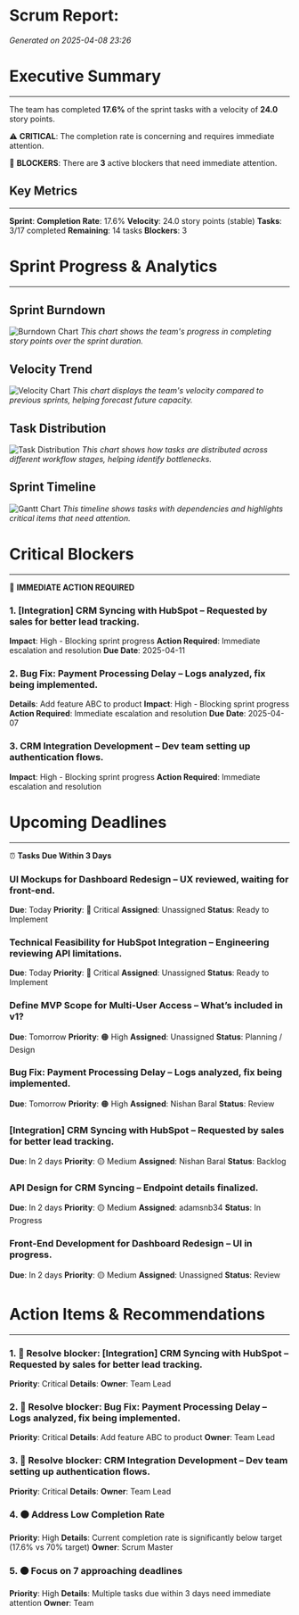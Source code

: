 # Scrum Report: 
*Generated on 2025-04-08 23:26*

# Executive Summary
---

The team has completed **17.6%** of the sprint tasks with a velocity of **24.0** story points.

⚠️ **CRITICAL**: The completion rate is concerning and requires immediate attention.

🚫 **BLOCKERS**: There are **3** active blockers that need immediate attention.

## Key Metrics
---

**Sprint**: 
**Completion Rate**: 17.6%
**Velocity**: 24.0 story points (stable)
**Tasks**: 3/17 completed
**Remaining**: 14 tasks
**Blockers**: 3

# Sprint Progress & Analytics
---

## Sprint Burndown
![Burndown Chart](burndown_chart.png)
*This chart shows the team's progress in completing story points over the sprint duration.*

## Velocity Trend
![Velocity Chart](velocity_chart.png)
*This chart displays the team's velocity compared to previous sprints, helping forecast future capacity.*

## Task Distribution
![Task Distribution](task_distribution_chart.png)
*This chart shows how tasks are distributed across different workflow stages, helping identify bottlenecks.*

## Sprint Timeline
![Gantt Chart](gantt_chart.png)
*This timeline shows tasks with dependencies and highlights critical items that need attention.*

# Critical Blockers
---

🚨 **IMMEDIATE ACTION REQUIRED**

### 1. [Integration] CRM Syncing with HubSpot – Requested by sales for better lead tracking.
**Impact**: High - Blocking sprint progress
**Action Required**: Immediate escalation and resolution
**Due Date**: 2025-04-11

### 2. Bug Fix: Payment Processing Delay – Logs analyzed, fix being implemented.
**Details**: Add feature ABC to product
**Impact**: High - Blocking sprint progress
**Action Required**: Immediate escalation and resolution
**Due Date**: 2025-04-07

### 3. CRM Integration Development – Dev team setting up authentication flows.
**Impact**: High - Blocking sprint progress
**Action Required**: Immediate escalation and resolution

# Upcoming Deadlines
---

⏰ **Tasks Due Within 3 Days**

### UI Mockups for Dashboard Redesign – UX reviewed, waiting for front-end.
**Due**: Today
**Priority**: 🔴 Critical
**Assigned**: Unassigned
**Status**: Ready to Implement

### Technical Feasibility for HubSpot Integration – Engineering reviewing API limitations.
**Due**: Today
**Priority**: 🔴 Critical
**Assigned**: Unassigned
**Status**: Ready to Implement

### Define MVP Scope for Multi-User Access – What’s included in v1?
**Due**: Tomorrow
**Priority**: 🟠 High
**Assigned**: Unassigned
**Status**: Planning / Design

### Bug Fix: Payment Processing Delay – Logs analyzed, fix being implemented.
**Due**: Tomorrow
**Priority**: 🟠 High
**Assigned**: Nishan Baral
**Status**: Review

### [Integration] CRM Syncing with HubSpot – Requested by sales for better lead tracking.
**Due**: In 2 days
**Priority**: 🟡 Medium
**Assigned**: Nishan Baral
**Status**: Backlog

### API Design for CRM Syncing – Endpoint details finalized.
**Due**: In 2 days
**Priority**: 🟡 Medium
**Assigned**: adamsnb34
**Status**: In Progress

### Front-End Development for Dashboard Redesign – UI in progress.
**Due**: In 2 days
**Priority**: 🟡 Medium
**Assigned**: Unassigned
**Status**: Review

# Action Items & Recommendations
---

### 1. 🔴 Resolve blocker: [Integration] CRM Syncing with HubSpot – Requested by sales for better lead tracking.
**Priority**: Critical
**Details**: 
**Owner**: Team Lead

### 2. 🔴 Resolve blocker: Bug Fix: Payment Processing Delay – Logs analyzed, fix being implemented.
**Priority**: Critical
**Details**: Add feature ABC to product
**Owner**: Team Lead

### 3. 🔴 Resolve blocker: CRM Integration Development – Dev team setting up authentication flows.
**Priority**: Critical
**Details**: 
**Owner**: Team Lead

### 4. 🟠 Address Low Completion Rate
**Priority**: High
**Details**: Current completion rate is significantly below target (17.6% vs 70% target)
**Owner**: Scrum Master

### 5. 🟠 Focus on 7 approaching deadlines
**Priority**: High
**Details**: Multiple tasks due within 3 days need immediate attention
**Owner**: Team
